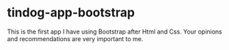 # tindog-app-bootstrap
This is the first app I have using Bootstrap after Html and Css. Your opinions and recommendations are very important to me.
